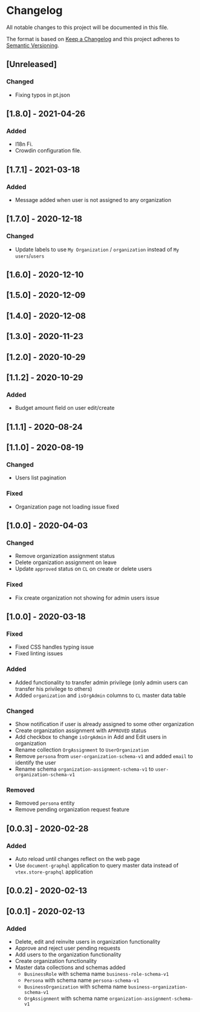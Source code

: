 # Changelog

All notable changes to this project will be documented in this file.

The format is based on [Keep a Changelog](http://keepachangelog.com/en/1.0.0/)
and this project adheres to [Semantic Versioning](http://semver.org/spec/v2.0.0.html).

## [Unreleased]

### Changed
- Fixing typos in pt.json

## [1.8.0] - 2021-04-26

### Added

- I18n Fi.
- Crowdin configuration file.

## [1.7.1] - 2021-03-18

### Added

- Message added when user is not assigned to any organization

## [1.7.0] - 2020-12-18

### Changed

- Update labels to use `My Organization` / `organization` instead of `My users`/`users`

## [1.6.0] - 2020-12-10

## [1.5.0] - 2020-12-09

## [1.4.0] - 2020-12-08

## [1.3.0] - 2020-11-23

## [1.2.0] - 2020-10-29

## [1.1.2] - 2020-10-29
### Added
- Budget amount field on user edit/create

## [1.1.1] - 2020-08-24

## [1.1.0] - 2020-08-19

### Changed
- Users list pagination

### Fixed
- Organization page not loading issue fixed

## [1.0.0] - 2020-04-03
### Changed
- Remove organization assignment status
- Delete organization assignment on leave
- Update `approved` status on `CL` on create or delete users

### Fixed
- Fix create organization not showing for admin users issue

## [1.0.0] - 2020-03-18
### Fixed
- Fixed CSS handles typing issue
- Fixed linting issues

### Added
- Added functionality to transfer admin privilege (only admin users can transfer his privilege to others)
- Added `organization` and `isOrgAdmin` columns to `CL` master data table

### Changed
- Show notification if user is already assigned to some other organization
- Create organization assignment with `APPROVED` status
- Add checkbox to change `isOrgAdmin` in Add and Edit users in organization
- Rename collection `OrgAssignment` to `UserOrganization`
- Remove `persona` from `user-organization-schema-v1` and added `email` to identify the user
- Rename schema `organization-assignment-schema-v1` to `user-organization-schema-v1`

### Removed
- Removed `persona` entity
- Remove pending organization request feature


## [0.0.3] - 2020-02-28
### Added
- Auto reload until changes reflect on the web page
- Use `document-graphql` application to query master data instead of `vtex.store-graphql` application

## [0.0.2] - 2020-02-13

## [0.0.1] - 2020-02-13
### Added
- Delete, edit and reinvite users in organization functionality
- Approve and reject user pending requests
- Add users to the organization functionality
- Create organization functionality
- Master data collections and schemas added
    * `BusinessRole` with schema name `business-role-schema-v1`
    * `Persona` with schema name `persona-schema-v1`
    * `BusinessOrganization` with schema name `business-organization-schema-v1`
    * `OrgAssignment` with schema name `organization-assignment-schema-v1`
